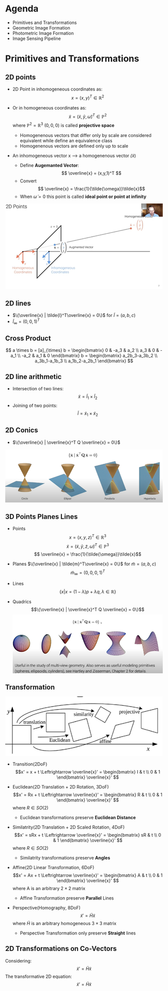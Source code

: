 # Agenda
- Primitives and Transformations
- Geometric Image Formation
- Photometric Image Formation
- Image Sensing Pipeline

# Primitives and Transformations
## 2D points
- 2D Point in inhomogeneous coordinates as:
$$ x = (x,y)^T \in \mathbb{R}^2 $$
- Or in homogeneous coordinates as:
$$ \tilde{x} = (\tilde{x},\tilde{y}, \tilde{\omega})^T \in \mathbb{P}^2 $$
where $\mathbb{P}^2 = \mathbb{R}^3 \ {(0,0,0)}$ is called __projective space__
    - Homogenenous vectors that differ only by scale are considered equivalent while define an equivalence class
    - Homogenenous vectors are defined only up to scale

- An inhomogeneous vector x --> a homogenenous vector $\tilde(x)$
    - Define __Augemanted Vector__:
$$ \overline{x} = (x,y,1)^T $$
    - Convert
$$ \overline{x} = \frac{1}{\tilde{\omega}}\tilde{x}$$
    - When $\tilde{\omega} = 0$ this point is called __ideal point or point at infinity__

![2Dpoints](pic\2Dpoints.png "2Dpoints") 

## 2D lines
- $\{\overline{x} | \tilde{l}^T\overline{x} = 0\}$ for $\tilde{l} = (a,b,c)$
- $\tilde{l}_{\infty} = (0,0,1)^T$


## Cross Product
$$
a \times b = [a]_{\times} b = 
 \begin{bmatrix}
   0 & -a_3 & a_2 \\
   a_3 & 0 & -a_1 \\
   -a_2 & a_1 & 0
  \end{bmatrix} b
= \begin{bmatrix}
   a_2b_3-a_3b_2 \\
   a_3b_1-a_1b_3 \\
   a_1b_2-a_2b_1
  \end{bmatrix}
$$

## 2D line arithmetic
- Intersection of two lines:
$$\tilde{x} = \tilde{l}_1 \times \tilde{l}_2$$
- Joining of two points:
$$\tilde{l} = \tilde{x}_1 \times \tilde{x}_2$$

## 2D Conics
- $\{\overline{x} | \overline{x}^T Q \overline{x} = 0\}$

![2DConics](pic\2DConics.png "2DConics") 

## 3D Points Planes Lines
- Points
$$ x = (x,y,z)^T \in \mathbb{R}^3 $$
$$ \tilde{x} = (\tilde{x},\tilde{y}, \tilde{z}, \tilde{\omega})^T \in \mathbb{P}^3 $$
$$ \overline{x} = \frac{1}{\tilde{\omega}}\tilde{x}$$

- Planes
$\{\overline{x} | \tilde{m}^T\overline{x} = 0\}$ for $\tilde{m} = (a,b,c)$
$$\tilde{m}_{\infty} = (0,0,0,1)^T$$

- Lines
$$\{x | x = (1-\lambda) p +  \lambda q,  \lambda\in \mathbb{R}\}$$

- Quadrics
$$\{\overline{x} | \overline{x}^T Q \overline{x} = 0\}$$
![Quadrics](pic\3DQuadrics.png "Quadrics") 

## Transformation
![transformation](pic\transformation.png "transformation") 

- Transition(2DoF)
$$x' = x + t \Leftrightarrow \overline{x}' 
= \begin{bmatrix}
   I & t \\
   0 & 1
  \end{bmatrix}
  \overline{x}'
  $$

- Euclidean(2D Translation + 2D Rotation, 3DoF)
$$x' = Rx + t \Leftrightarrow \overline{x}' 
= \begin{bmatrix}
   R & t \\
   0 & 1
  \end{bmatrix}
  \overline{x}'
  $$
  where $R \in SO(2)$
  - Euclidean transformations preserve __Euclidean Distance__

- Similatrity(2D Translation + 2D Scaled Rotation, 4DoF)
$$x' = sRx + t \Leftrightarrow \overline{x}' 
= \begin{bmatrix}
   sR & t \\
   0 & 1
  \end{bmatrix}
  \overline{x}'
  $$
  where $R \in SO(2)$
    - Similatrity transformations preserve __Angles__

- Affine(2D Linear Transformation, 6DoF)
$$x' = Ax + t \Leftrightarrow \overline{x}' 
= \begin{bmatrix}
   A & t \\
   0 & 1
  \end{bmatrix}
  \overline{x}'
  $$
  where A is an arbitrary  $2\times 2$ matrix
    - Affine Transformation preserve __Parallel__ Lines

- Perspective(Homography, 8DoF)
$$\tilde{x}' = \tilde{H}\tilde{x}$$
  where $\tilde{H}$ is an arbitrary homogeneous $3\times 3$ matrix
    - Perspective Transformation only preserve __Straight__ lines

## 2D Transformations on Co-Vectors
Considering:
$$\tilde{x}' = \tilde{H}\tilde{x}$$
The transformative 2D equation:
$$\tilde{x}' = \tilde{H}\tilde{x}$$
